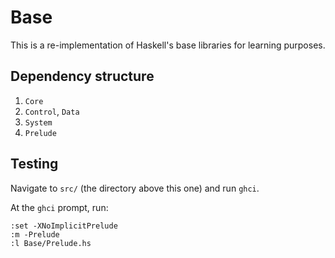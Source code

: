 # Base

This is a re-implementation of Haskell's base libraries for learning purposes.

## Dependency structure

1. `Core`
1. `Control`, `Data`
1. `System`
1. `Prelude`

## Testing

Navigate to `src/` (the directory above this one) and run `ghci`.

At the `ghci` prompt, run:

```
:set -XNoImplicitPrelude
:m -Prelude
:l Base/Prelude.hs
```